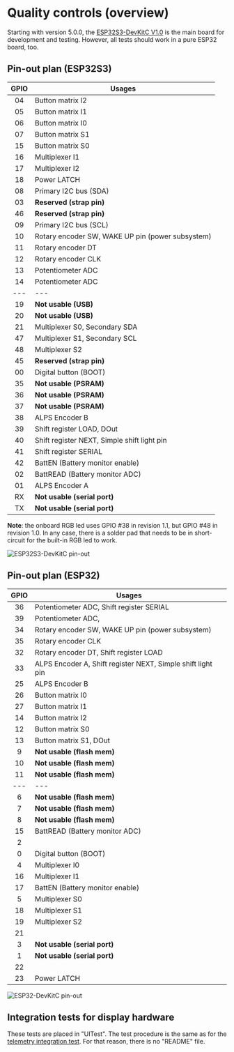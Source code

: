 # Quality controls (overview)

Starting with version 5.0.0, the
[ESP32S3-DevKitC V1.0](https://docs.espressif.com/projects/esp-idf/en/latest/esp32s3/hw-reference/esp32s3/user-guide-devkitc-1.html)
is the main board for development and testing. However, all tests should work in a pure ESP32 board, too.

## Pin-out plan (ESP32S3)

| **GPIO** | **Usages**                                       |
| :------: | ------------------------------------------------ |
|    04    | Button matrix I2                                 |
|    05    | Button matrix I1                                 |
|    06    | Button matrix I0                                 |
|    07    | Button matrix S1                                 |
|    15    | Button matrix S0                                 |
|    16    | Multiplexer I1                                   |
|    17    | Multiplexer I2                                   |
|    18    | Power LATCH                                      |
|    08    | Primary I2C bus (SDA)                            |
|    03    | **Reserved (strap pin)**                         |
|    46    | **Reserved (strap pin)**                         |
|    09    | Primary I2C bus (SCL)                            |
|    10    | Rotary encoder SW, WAKE UP pin (power subsystem) |
|    11    | Rotary encoder DT                                |
|    12    | Rotary encoder CLK                               |
|    13    | Potentiometer ADC                                |
|    14    | Potentiometer ADC                                |
|   ---    | ---                                              |
|    19    | **Not usable (USB)**                             |
|    20    | **Not usable (USB)**                             |
|    21    | Multiplexer S0, Secondary SDA                    |
|    47    | Multiplexer S1, Secondary SCL                    |
|    48    | Multiplexer S2                                   |
|    45    | **Reserved (strap pin)**                         |
|    00    | Digital button (BOOT)                            |
|    35    | **Not usable (PSRAM)**                           |
|    36    | **Not usable (PSRAM)**                           |
|    37    | **Not usable (PSRAM)**                           |
|    38    | ALPS Encoder B                                   |
|    39    | Shift register LOAD, DOut                        |
|    40    | Shift register NEXT, Simple shift light pin      |
|    41    | Shift register SERIAL                            |
|    42    | BattEN (Battery monitor enable)                  |
|    02    | BattREAD (Battery monitor ADC)                   |
|    01    | ALPS Encoder A                                   |
|    RX    | **Not usable (serial port)**                     |
|    TX    | **Not usable (serial port)**                     |

**Note**: the onboard RGB led uses GPIO #38 in revision 1.1,
but GPIO #48 in revision 1.0.
In any case, there is a solder pad that needs to be in short-circuit
for the built-in RGB led to work.

![ESP32S3-DevKitC pin-out](https://docs.espressif.com/projects/esp-idf/en/latest/esp32s3/_images/ESP32-S3_DevKitC-1_pinlayout_v1.1.jpg)

## Pin-out plan (ESP32)

| **GPIO** | **Usages**                                                  |
| :------: | ----------------------------------------------------------- |
|    36    | Potentiometer ADC, Shift register SERIAL                    |
|    39    | Potentiometer ADC,                                          |
|    34    | Rotary encoder SW, WAKE UP pin (power subsystem)            |
|    35    | Rotary encoder CLK                                          |
|    32    | Rotary encoder DT, Shift register LOAD                      |
|    33    | ALPS Encoder A, Shift register NEXT, Simple shift light pin |
|    25    | ALPS Encoder B                                              |
|    26    | Button matrix I0                                            |
|    27    | Button matrix I1                                            |
|    14    | Button matrix I2                                            |
|    12    | Button matrix S0                                            |
|    13    | Button matrix S1, DOut                                      |
|    9     | **Not usable (flash mem)**                                  |
|    10    | **Not usable (flash mem)**                                  |
|    11    | **Not usable (flash mem)**                                  |
|   ---    | ---                                                         |
|    6     | **Not usable (flash mem)**                                  |
|    7     | **Not usable (flash mem)**                                  |
|    8     | **Not usable (flash mem)**                                  |
|    15    | BattREAD (Battery monitor ADC)                              |
|    2     |                                                             |
|    0     | Digital button (BOOT)                                       |
|    4     | Multiplexer I0                                              |
|    16    | Multiplexer I1                                              |
|    17    | BattEN (Battery monitor enable)                             |
|    5     | Multiplexer S0                                              |
|    18    | Multiplexer S1                                              |
|    19    | Multiplexer S2                                              |
|    21    |                                                             |
|    3     | **Not usable (serial port)**                                |
|    1     | **Not usable (serial port)**                                |
|    22    |                                                             |
|    23    | Power LATCH                                                 |

![ESP32-DevKitC pin-out](https://docs.espressif.com/projects/esp-dev-kits/en/latest/_images/esp32_devkitC_v4_pinlayout.png)

## Integration tests for display hardware

These tests are placed in "UITest".
The test procedure is the same as for the
[telemetry integration test](./IntegrationTests/TelemetryIntegrationTest/README.md).
For that reason, there is no "README" file.
